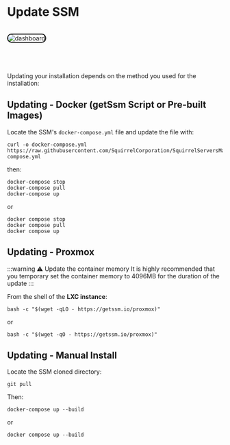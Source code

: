 # Update SSM

<img src="/install/update.png" alt="dashboard" style="border-radius: 10px; border: 2px solid #000; margin-top: 15px; margin-bottom: 55px;" />

Updating your installation depends on the method you used for the installation:

## Updating - Docker (getSsm Script or Pre-built Images)

Locate the SSM's `docker-compose.yml` file and update the file with:

```shell
curl -o docker-compose.yml https://raw.githubusercontent.com/SquirrelCorporation/SquirrelServersManager/refs/heads/master/docker-compose.yml
```

then:

```shell
docker-compose stop
docker-compose pull
docker-compose up
```

or

```shell
docker compose stop
docker compose pull
docker compose up
```

## Updating - Proxmox

:::warning ⚠️ Update the container memory
It is highly recommended that you temporary set the container memory to 4096MB for the duration of the update
::: 

From the shell of the **LXC instance**:

```shell
bash -c "$(wget -qLO - https://getssm.io/proxmox)"
```
or
```shell
bash -c "$(wget -qO - https://getssm.io/proxmox)"
```

## Updating - Manual Install

Locate the SSM cloned directory:

```shell
git pull
```

Then:

```shell
docker-compose up --build
```

or

```shell
docker compose up --build
```